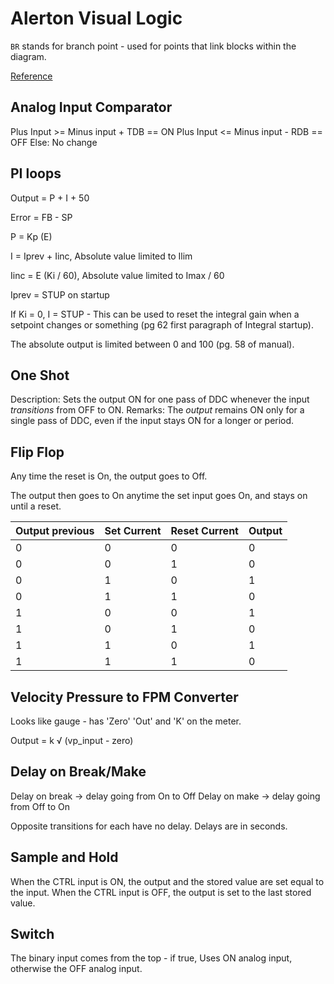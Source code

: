 # Alerton Visual Logic

`BR` stands for branch point - used for points that link blocks within the diagram.

[Reference](https://hvac-talk.com/vbb/threads/2051121-Alerton-BacTalk-Visuallogic-PI-Function)

## Analog Input Comparator

Plus Input >= Minus input + TDB  == ON
Plus Input <= Minus input - RDB  == OFF
Else: No change

## PI loops

Output = P + I + 50

Error = FB - SP

P = Kp (E)

I = Iprev + Iinc, Absolute value limited to Ilim

Iinc = E (Ki / 60), Absolute value limited to Imax / 60

Iprev = STUP on startup

If Ki = 0, I = STUP - This can be used to reset the integral gain when a setpoint changes or something (pg 62 first paragraph of Integral startup).

The absolute output is limited between 0 and 100 (pg. 58 of manual).

## One Shot

Description: Sets the output ON for one pass of DDC whenever the input *transitions* from OFF to ON.
Remarks:     The *output* remains ON only for a single pass of DDC, even if the input stays ON for a longer or period.

## Flip Flop

Any time the reset is On, the output goes to Off.

The output then goes to On anytime the set input goes On, and stays on until a reset.

Output previous  | Set Current   | Reset Current   | Output
-----------------|---------------|-----------------|-------
0                | 0             | 0               | 0
0                | 0             | 1               | 0
0                | 1             | 0               | 1
0                | 1             | 1               | 0
1                | 0             | 0               | 1
1                | 0             | 1               | 0
1                | 1             | 0               | 1
1                | 1             | 1               | 0

## Velocity Pressure to FPM Converter

Looks like gauge - has 'Zero' 'Out' and 'K' on the meter.

Output = k √ (vp_input - zero)

## Delay on Break/Make

Delay on break -> delay going from On to Off
Delay on make -> delay going from Off to On

Opposite transitions for each have no delay. Delays are in seconds.

## Sample and Hold

When the CTRL input is ON, the output and the stored value are set equal to the input.
When the CTRL input is OFF, the output is set to the last stored value.

## Switch

The binary input comes from the top - if true, Uses ON analog input, otherwise the OFF analog input.
